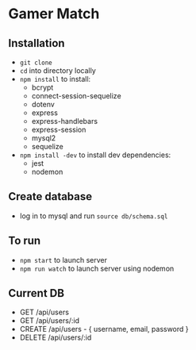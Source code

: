 # Gamer Match

## Installation

- `git clone`
- `cd` into directory locally
- `npm install` to install:
  - bcrypt
  - connect-session-sequelize
  - dotenv
  - express
  - express-handlebars
  - express-session
  - mysql2
  - sequelize
- `npm install -dev` to install dev dependencies:
  - jest
  - nodemon

## Create database

- log in to mysql and run `source db/schema.sql`

## To run

- `npm start` to launch server
- `npm run watch` to launch server using nodemon

## Current DB

- GET /api/users
- GET /api/users/:id
- CREATE /api/users - { username, email, password }
- DELETE /api/users/:id
